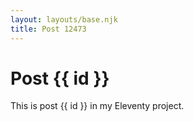 ```yaml
---
layout: layouts/base.njk
title: Post 12473
---
```


# Post {{ id }}

This is post {{ id }} in my Eleventy project.
